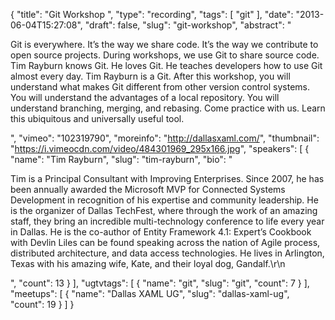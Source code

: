 {
  "title": "Git Workshop ",
  "type": "recording",
  "tags": [
    "git"
  ],
  "date": "2013-06-04T15:27:08",
  "draft": false,
  "slug": "git-workshop",
  "abstract": "<p>Git is everywhere. It’s the way we share code. It’s the way we contribute to open source projects. During workshops, we use Git to share source code. Tim Rayburn knows Git. He loves Git. He teaches developers how to use Git almost every day. Tim Rayburn is a Git. After this workshop, you will understand what makes Git different from other version control systems. You will understand the advantages of a local repository. You will understand branching, merging, and rebasing. Come practice with us. Learn this ubiquitous and universally useful tool.</p>",
  "vimeo": "102319790",
  "moreinfo": "http://dallasxaml.com/",
  "thumbnail": "https://i.vimeocdn.com/video/484301969_295x166.jpg",
  "speakers": [
    {
      "name": "Tim Rayburn",
      "slug": "tim-rayburn",
      "bio": "<p>Tim is a Principal Consultant with Improving Enterprises. Since 2007, he has been annually awarded the Microsoft MVP for Connected Systems Development in recognition of his expertise and community leadership. He is the organizer of Dallas TechFest, where through the work of an amazing staff, they bring an incredible multi-technology conference to life every year in Dallas. He is the co-author of Entity Framework 4.1: Expert’s Cookbook with Devlin Liles can be found speaking across the nation of Agile process, distributed architecture, and data access technologies. He lives in Arlington, Texas with his amazing wife, Kate, and their loyal dog, Gandalf.\r\n</p>",
      "count": 13
    }
  ],
  "ugtvtags": [
    {
      "name": "git",
      "slug": "git",
      "count": 7
    }
  ],
  "meetups": [
    {
      "name": "Dallas XAML UG",
      "slug": "dallas-xaml-ug",
      "count": 19
    }
  ]
}
